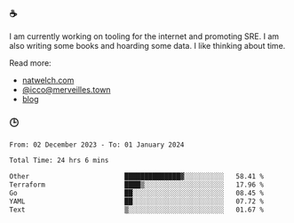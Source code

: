 ### ☕

I am currently working on tooling for the internet and promoting SRE. I am also writing some books and hoarding some data. I like thinking about time. 

Read more:

 - [natwelch.com](https://natwelch.com)
 - [@icco@merveilles.town](https://merveilles.town/@icco)
 - [blog](https://writing.natwelch.com)

### 🕒

<!--START_SECTION:waka-->

```txt
From: 02 December 2023 - To: 01 January 2024

Total Time: 24 hrs 6 mins

Other                        ██████████████▓░░░░░░░░░░   58.41 %
Terraform                    ████▒░░░░░░░░░░░░░░░░░░░░   17.96 %
Go                           ██░░░░░░░░░░░░░░░░░░░░░░░   08.45 %
YAML                         ██░░░░░░░░░░░░░░░░░░░░░░░   07.72 %
Text                         ▒░░░░░░░░░░░░░░░░░░░░░░░░   01.67 %
```

<!--END_SECTION:waka-->
